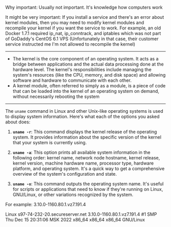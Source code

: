 
Why important: Usually not important. It's knowledge how computers work

It might be very important: If you install a service and there's an error about kernel modules, then you may need to modify kernel modules and recompile your kernel if you want the service to work. For example, an old Docker 1.7.1 required ip_nat, ip_conntrack, and iptables which was not part of GoDaddy's CentOS 6.1 VPS (Unfortunately in that case, their customer service instructed me I'm not allowed to recompile the kernel)

---


- The kernel is the core component of an operating system. It acts as a bridge between applications and the actual data processing done at the hardware level. The kernel's responsibilities include managing the system's resources (like the CPU, memory, and disk space) and allowing software and hardware to communicate with each other.
- A kernel module, often referred to simply as a module, is a piece of code that can be loaded into the kernel of an operating system on demand, without necessarily rebooting the system

----

The `uname` command in Linux and other Unix-like operating systems is used to display system information. Here's what each of the options you asked about does:

1. **`uname -r`**: This command displays the kernel release of the operating system. It provides information about the specific version of the kernel that your system is currently using.
    
2. **`uname -a`**: This option prints all available system information in the following order: kernel name, network node hostname, kernel release, kernel version, machine hardware name, processor type, hardware platform, and operating system. It's a quick way to get a comprehensive overview of the system's configuration and state.
    
3. **`uname -o`**: This command outputs the operating system name. It's useful for scripts or applications that need to know if they're running on Linux, GNU/Linux, or other variations recognized by the system.

For example:
3.10.0-1160.80.1.vz7.191.4

Linux s97-74-232-20.secureserver.net 3.10.0-1160.80.1.vz7.191.4 #1 SMP Thu Dec 15 20:31:06 MSK 2022 x86_64 x86_64 x86_64 GNU/Linux